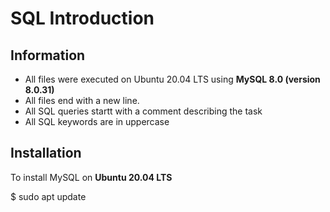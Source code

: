 # SQL Introduction

## Information

* All files were executed on Ubuntu 20.04 LTS using **MySQL 8.0 (version 8.0.31)**
* All files end with a new line.
* All SQL queries startt with a comment describing the task
* All SQL keywords are in uppercase

## Installation

To install MySQL on **Ubuntu 20.04 LTS**

$ sudo apt update

